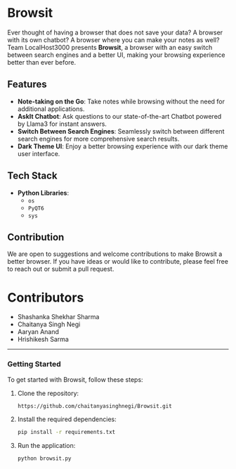 # Browsit

Ever thought of having a browser that does not save your data? A browser with its own chatbot? A browser where you can make your notes as well? Team LocalHost3000 presents **Browsit**, a browser with an easy switch between search engines and a better UI, making your browsing experience better than ever before.

## Features

- **Note-taking on the Go**: Take notes while browsing without the need for additional applications.
- **AskIt Chatbot**: Ask questions to our state-of-the-art Chatbot powered by Llama3 for instant answers.
- **Switch Between Search Engines**: Seamlessly switch between different search engines for more comprehensive search results.
- **Dark Theme UI**: Enjoy a better browsing experience with our dark theme user interface.

## Tech Stack

- **Python Libraries**: 
  - `os`
  - `PyQT6`
  - `sys`

## Contribution

We are open to suggestions and welcome contributions to make Browsit a better browser. If you have ideas or would like to contribute, please feel free to reach out or submit a pull request.

# Contributors
- Shashanka Shekhar Sharma
- Chaitanya Singh Negi
- Aaryan Anand
- Hrishikesh Sarma

---

### Getting Started

To get started with Browsit, follow these steps:

1. Clone the repository:
   ```sh
   https://github.com/chaitanyasinghnegi/Browsit.git
   ```
2. Install the required dependencies:
   ```sh
   pip install -r requirements.txt
   ```
3. Run the application:
   ```sh
   python browsit.py
   ```
